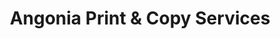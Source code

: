 ---
title: "Angonia Print & Copy Services"
url: /bryan/angonia-print-and-copy-services/
shop: copyshop
---